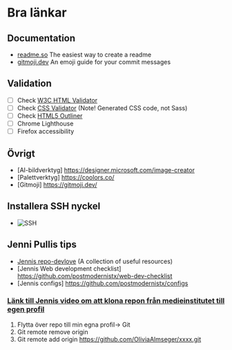 # Bra länkar
 
## Documentation
- [readme.so](https://readme.so/) The easiest way to create a readme
- [gitmoji.dev](https://gitmoji.dev/) An emoji guide for your commit messages
 
## Validation
- [ ] Check [W3C HTML Validator](https://validator.w3.org/#validate_by_input)
- [ ] Check [CSS Validator](https://jigsaw.w3.org/css-validator/#validate_by_input) (Note! Generated CSS code, not Sass)
- [ ] Check [HTML5 Outliner](https://gsnedders.html5.org/outliner/)
- [ ] Chrome Lighthouse
- [ ] Firefox accessibility
 
## Övrigt
- [AI-bildverktyg] https://designer.microsoft.com/image-creator
- [Palettverktyg] https://coolors.co/
- [Gitmoji] https://gitmoji.dev/

## Installera SSH nyckel 
- ![SSH](https://docs.github.com/en/authentication/connecting-to-github-with-ssh/generating-a-new-ssh-key-and-adding-it-to-the-ssh-agent)

 
## Jenni Pullis tips
- [Jennis repo-devlove](https://github.com/postmodernistx/devlove/blob/main/README.md) (A collection of useful resources)
- [Jennis Web development checklist] https://github.com/postmodernistx/web-dev-checklist
- [Jennis configs] https://github.com/postmodernistx/configs

### [Länk till Jennis video om att klona repon från medieinstitutet till egen profil](https://www.youtube.com/watch?v=AAP2b3fKYQ4)
 
1. Flytta över repo till min egna profil→ Git
2. Git remote remove origin
3. Git remote add origin https://github.com/OliviaAlmseger/xxxx.git

